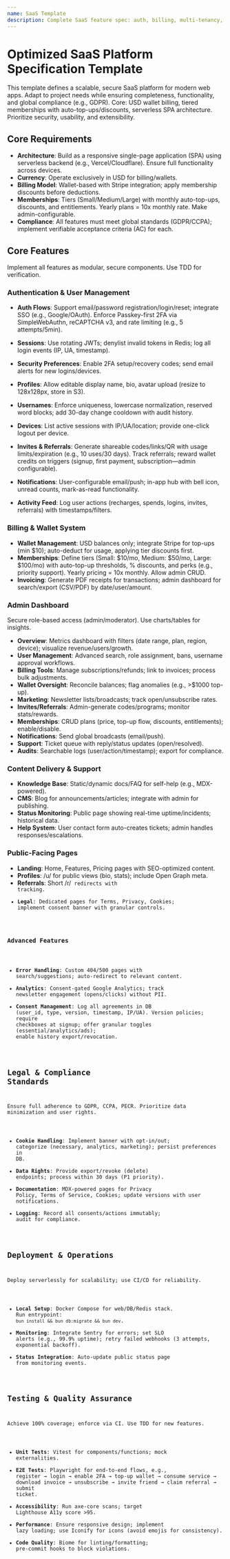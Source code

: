 ```yaml
---
name: SaaS Template
description: Complete SaaS feature spec: auth, billing, multi-tenancy, compliance
---
```


# Optimized SaaS Platform Specification Template

This template defines a scalable, secure SaaS platform for modern web apps. Adapt to project needs while ensuring completeness, functionality, and global compliance (e.g., GDPR). Core: USD wallet billing, tiered memberships with auto-top-ups/discounts, serverless SPA architecture. Prioritize security, usability, and extensibility.

## Core Requirements
- **Architecture**: Build as a responsive single-page application (SPA) using serverless backend (e.g., Vercel/Cloudflare). Ensure full functionality across devices.
- **Currency**: Operate exclusively in USD for billing/wallets.
- **Billing Model**: Wallet-based with Stripe integration; apply membership discounts before deductions.
- **Memberships**: Tiers (Small/Medium/Large) with monthly auto-top-ups, discounts, and entitlements. Yearly plans = 10x monthly rate. Make admin-configurable.
- **Compliance**: All features must meet global standards (GDPR/CCPA); implement verifiable acceptance criteria (AC) for each.


## Core Features
Implement all features as modular, secure components. Use TDD for verification.

### Authentication & User Management
- **Auth Flows**: Support email/password registration/login/reset; integrate SSO (e.g., Google/OAuth). Enforce Passkey-first 2FA via SimpleWebAuthn, reCAPTCHA v3, and rate limiting (e.g., 5 attempts/5min).
- **Sessions**: Use rotating JWTs; denylist invalid tokens in Redis; log all login events (IP, UA, timestamp).
- **Security Preferences**: Enable 2FA setup/recovery codes; send email alerts for new logins/devices.
- **Profiles**: Allow editable display name, bio, avatar upload (resize to 128x128px, store in S3).
- **Usernames**: Enforce uniqueness, lowercase normalization, reserved word blocks; add 30-day change cooldown with audit history.
- **Devices**: List active sessions with IP/UA/location; provide one-click logout per device.

- **Invites & Referrals**: Generate shareable codes/links/QR with usage limits/expiration (e.g., 10 uses/30 days). Track referrals; reward wallet credits on triggers (signup, first payment, subscription—admin configurable).
- **Notifications**: User-configurable email/push; in-app hub with bell icon, unread counts, mark-as-read functionality.
- **Activity Feed**: Log user actions (recharges, spends, logins, invites, referrals) with timestamps/filters.

### Billing & Wallet System
- **Wallet Management**: USD balances only; integrate Stripe for top-ups (min $10); auto-deduct for usage, applying tier discounts first.
- **Memberships**: Define tiers (Small: $10/mo, Medium: $50/mo, Large: $100/mo) with auto-top-up thresholds, % discounts, and perks (e.g., priority support). Yearly pricing = 10x monthly. Allow admin CRUD.
- **Invoicing**: Generate PDF receipts for transactions; admin dashboard for search/export (CSV/PDF) by date/user/amount.

### Admin Dashboard
Secure role-based access (admin/moderator). Use charts/tables for insights.
- **Overview**: Metrics dashboard with filters (date range, plan, region, device); visualize revenue/users/growth.
- **User Management**: Advanced search, role assignment, bans, username approval workflows.
- **Billing Tools**: Manage subscriptions/refunds; link to invoices; process bulk adjustments.
- **Wallet Oversight**: Reconcile balances; flag anomalies (e.g., >$1000 top-up).
- **Marketing**: Newsletter lists/broadcasts; track open/unsubscribe rates.
- **Invites/Referrals**: Admin-generate codes/programs; monitor stats/rewards.
- **Memberships**: CRUD plans (price, top-up flow, discounts, entitlements); enable/disable.
- **Notifications**: Send global broadcasts (email/push).
- **Support**: Ticket queue with reply/status updates (open/resolved).
- **Audits**: Searchable logs (user/action/timestamp); export for compliance.

### Content Delivery & Support
- **Knowledge Base**: Static/dynamic docs/FAQ for self-help (e.g., MDX-powered).
- **CMS**: Blog for announcements/articles; integrate with admin for publishing.
- **Status Monitoring**: Public page showing real-time uptime/incidents; historical data.
- **Help System**: User contact form auto-creates tickets; admin handles responses/escalations.

### Public-Facing Pages
- **Landing**: Home, Features, Pricing pages with SEO-optimized content.
- **Profiles**: /u/<username> for public views (bio, stats); include Open Graph meta.
- **Referrals**: Short /r/<code> redirects with tracking.
- **Legal**: Dedicated pages for Terms, Privacy, Cookies; implement consent banner with granular controls.

### Advanced Features
- **Error Handling**: Custom 404/500 pages with search/suggestions; auto-redirect to relevant content.
- **Analytics**: Consent-gated Google Analytics; track newsletter engagement (opens/clicks) without PII.
- **Consent Management**: Log all agreements in DB (user_id, type, version, timestamp, IP/UA). Version policies; require checkboxes at signup; offer granular toggles (essential/analytics/ads); enable history export/revocation.

## Legal & Compliance Standards
Ensure full adherence to GDPR, CCPA, PECR. Prioritize data minimization and user rights.
- **Cookie Handling**: Implement banner with opt-in/out; categorize (necessary, analytics, marketing); persist preferences in DB.
- **Data Rights**: Provide export/revoke (delete) endpoints; process within 30 days (P1 priority).
- **Documentation**: MDX-powered pages for Privacy Policy, Terms of Service, Cookies; update versions with user notifications.
- **Logging**: Record all consents/actions immutably; audit for compliance.

## Deployment & Operations
Deploy serverlessly for scalability; use CI/CD for reliability.
- **Local Setup**: Docker Compose for web/DB/Redis stack. Run entrypoint: `bun install && bun db:migrate && bun dev`.
- **Monitoring**: Integrate Sentry for errors; set SLO alerts (e.g., 99.9% uptime); retry failed webhooks (3 attempts, exponential backoff).
- **Status Integration**: Auto-update public status page from monitoring events.

## Testing & Quality Assurance
Achieve 100% coverage; enforce via CI. Use TDD for new features.

- **Unit Tests**: Vitest for components/functions; mock externalities.
- **E2E Tests**: Playwright for end-to-end flows, e.g., register → login → enable 2FA → top-up wallet → consume service → download invoice → unsubscribe → invite friend → claim referral → submit ticket.
- **Accessibility**: Run axe-core scans; target Lighthouse A11y score >95.
- **Performance**: Ensure responsive design; implement lazy loading; use Iconify for icons (avoid emojis for consistency).
- **Code Quality**: Biome for linting/formatting; pre-commit hooks to block violations.